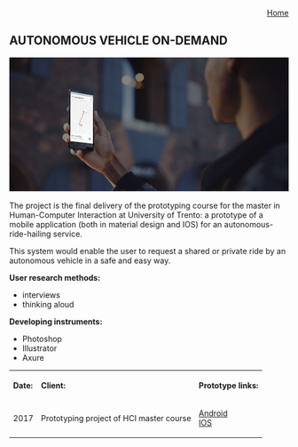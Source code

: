 <p align="right">
    <a href="https://gobrac.github.io/Portfolio/">Home </a> 
</p>

## AUTONOMOUS VEHICLE ON-DEMAND
<img src="https://github.com/gobrac/Portfolio/raw/master/images/auto.jpg"/>

The project is the final delivery of the prototyping course for the master in Human-Computer Interaction at University of Trento: a prototype of a mobile application (both in material design and IOS) for an autonomous-ride-hailing service.

This system would enable the user to request a shared or private ride by an autonomous vehicle in a safe and easy way.

**User research methods:**
<ul>
<li>interviews</li>
<li>thinking aloud</li>
</ul>

**Developing instruments:**
<ul>
<li>Photoshop</li>
<li>Illustrator</li>
<li>Axure</li>
</ul>
  
  <table>
  <tr>
    <th><p align="left">Date:      </p> </th>
    <th><p align="left">Client:      </p> </th>
    <th><p align="left">Prototype links:       </p></th>
      <tr>
    <td><p align="left"> 2017              </p></td>
    <td><p align="left"> Prototyping project of HCI master course          </p></td>
    <td><p align="left"> <a href="https://42bvh3.axshare.com/home.html">Android</a>  <br> 
          <a href="https://5olzst.axshare.com/home.html">IOS</a>           </p></td>
  </tr>
  </tr>
</table>

